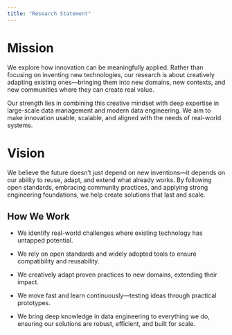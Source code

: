 ```yaml
---
title: "Research Statement"
---
```

# Mission

We explore how innovation can be meaningfully applied. Rather than focusing on inventing new technologies, our research is about creatively adapting existing ones—bringing them into new domains, new contexts, and new communities where they can create real value.

Our strength lies in combining this creative mindset with deep expertise in large-scale data management and modern data engineering. We aim to make innovation usable, scalable, and aligned with the needs of real-world systems.

# Vision

We believe the future doesn’t just depend on new inventions—it depends on our ability to reuse, adapt, and extend what already works. By following open standards, embracing community practices, and applying strong engineering foundations, we help create solutions that last and scale.

## How We Work

- We identify real-world challenges where existing technology has untapped potential.

- We rely on open standards and widely adopted tools to ensure compatibility and reusability.

- We creatively adapt proven practices to new domains, extending their impact.

- We move fast and learn continuously—testing ideas through practical prototypes.

- We bring deep knowledge in data engineering to everything we do, ensuring our solutions are robust, efficient, and built for scale.

